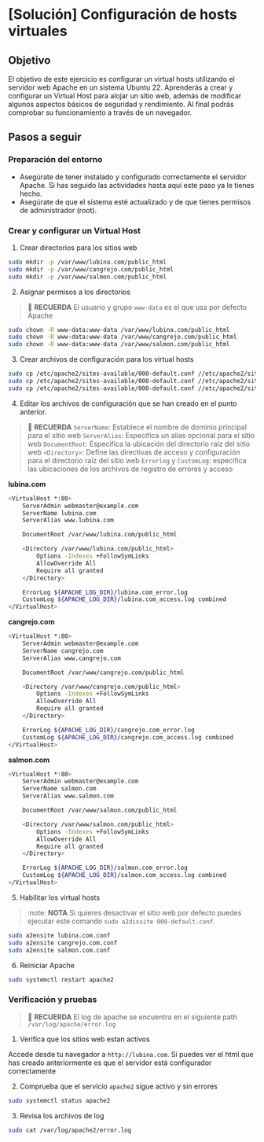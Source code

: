 # [Solución] Configuración de hosts virtuales

## Objetivo

El objetivo de este ejercicio es configurar un virtual hosts utilizando el servidor web Apache en un sistema Ubuntu 22. Aprenderás a crear y configurar un Virtual Host para alojar un sitio web, además de modificar algunos aspectos básicos de seguridad y rendimiento. Al final podrás comprobar su funcionamiento a través de un navegador.

## Pasos a seguir

### Preparación del entorno

- Asegúrate de tener instalado y configurado correctamente el servidor Apache. Si has seguido las actividades hasta aquí este paso ya le tienes hecho.
- Asegúrate de que el sistema esté actualizado y de que tienes permisos de administrador (root).

### Crear y configurar un Virtual Host

1. Crear directorios para los sitios web

~~~sh
sudo mkdir -p /var/www/lubina.com/public_html
sudo mkdir -p /var/www/cangrejo.com/public_html
sudo mkdir -p /var/www/salmon.com/public_html
~~~

2. Asignar permisos a los directorios

> :brain: **RECUERDA**
> El usuario y grupo ``www-data`` es el que usa por defecto Apache


~~~sh
sudo chown -R www-data:www-data /var/www/lubina.com/public_html
sudo chown -R www-data:www-data /var/www/cangrejo.com/public_html
sudo chown -R www-data:www-data /var/www/salmon.com/public_html
~~~

3. Crear archivos de configuración para los virtual hosts

~~~sh
sudo cp /etc/apache2/sites-available/000-default.conf //etc/apache2/sites-available/lubina.com.conf
sudo cp /etc/apache2/sites-available/000-default.conf //etc/apache2/sites-available/cangrejo.com.conf
sudo cp /etc/apache2/sites-available/000-default.conf //etc/apache2/sites-available/salmon.com.conf
~~~

4. Editar los archivos de configuración que se han creado en el punto anterior. 

> :brain: **RECUERDA**
> `ServerName`: Establece el nombre de dominio principal para el sitio web
> `ServerAlias`: Especifíca un alias opcional para el sitio web
> `DocumentRoot`: Especifíca la ubicación del directorio raíz del sitio web
> `<Directory>`: Define las directivas de acceso y configuración para el directorio raíz del sitio web
> `Errorlog` y `CustomLog`: especifíca las ubicaciones de los archivos de registro de errores y acceso

**lubina.com**
~~~sh
<VirtualHost *:80>
    ServerAdmin webmaster@example.com
    ServerName lubina.com
    ServerAlias www.lubina.com

    DocumentRoot /var/www/lubina.com/public_html

    <Directory /var/www/lubina.com/public_html>
        Options -Indexes +FollowSymLinks
        AllowOverride All
        Require all granted
    </Directory>

    ErrorLog ${APACHE_LOG_DIR}/lubina.com_error.log
    CustomLog ${APACHE_LOG_DIR}/lubina.com_access.log combined
</VirtualHost>
~~~

**cangrejo.com**
~~~sh
<VirtualHost *:80>
    ServerAdmin webmaster@example.com
    ServerName cangrejo.com
    ServerAlias www.cangrejo.com

    DocumentRoot /var/www/cangrejo.com/public_html

    <Directory /var/www/cangrejo.com/public_html>
        Options -Indexes +FollowSymLinks
        AllowOverride All
        Require all granted
    </Directory>

    ErrorLog ${APACHE_LOG_DIR}/cangrejo.com_error.log
    CustomLog ${APACHE_LOG_DIR}/cangrejo.com_access.log combined
</VirtualHost>
~~~

**salmon.com**
~~~sh
<VirtualHost *:80>
    ServerAdmin webmaster@example.com
    ServerName salmon.com
    ServerAlias www.salmon.com

    DocumentRoot /var/www/salmon.com/public_html

    <Directory /var/www/salmon.com/public_html>
        Options -Indexes +FollowSymLinks
        AllowOverride All
        Require all granted
    </Directory>

    ErrorLog ${APACHE_LOG_DIR}/salmon.com_error.log
    CustomLog ${APACHE_LOG_DIR}/salmon.com_access.log combined
</VirtualHost>
~~~

5. Habilitar los virtual hosts

> :note: **NOTA**
> Si quieres desactivar el sitio web por defecto puedes ejecutar este comando `sudo a2dissite 000-default.conf`.

~~~sh
sudo a2ensite lubina.com.conf
sudo a2ensite cangrejo.com.conf
sudo a2ensite salmon.com.conf
~~~

6. Reiniciar Apache

~~~sh
sudo systemctl restart apache2
~~~

### Verificación y pruebas

> :brain: **RECUERDA**
> El log de apache se encuentra en el siguiente path ``/var/log/apache/error.log``

1. Verifica que los sitios web estan activos

Accede desde tu navegador a ``http://lubina.com``. Si puedes ver el html que has creado anteriormente es que el servidor está configurador correctamente

2. Comprueba que el servicio ``apache2`` sigue activo y sin errores

~~~sh
sudo systemctl status apache2
~~~

3. Revisa los archivos de log

~~~sh
sudo cat /var/log/apache2/error.log
~~~
